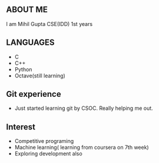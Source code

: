 ## ABOUT ME
I am Mihil Gupta CSE(IDD) 1st years
## LANGUAGES
* C
* C++
* Python
* Octave(still learning)
## Git experience
* Just started learning git by CSOC. Really helping me out.
## Interest
* Competitive programing
* Machine learning( learning from coursera on 7th week)
* Exploring development also
